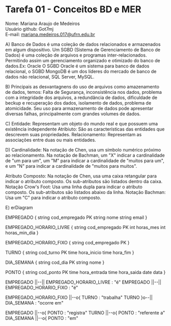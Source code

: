 # Tarefa 01 - Conceitos BD e MER

Nome: Mariana Araujo de Medeiros</br>
Usuário github: Got7mj</br>
E-mail: mariana.medeiros.017@ufrn.edu.br

A) Banco de Dados é uma coleção de dados relacionados e armazenados em algum dispositivo. Um SGBD (Sistema de Gerenciamento de Banco de Dados) é uma coleção de arquivos e programas inter-relacionados. Permitindo assim um gerenciamento organizado e otimizado do banco de dados.Ex: Oracle
O SGBD Oracle é um sistema para banco de dados relacional, o SGBD MongoDB é um dos líderes do mercado de banco de dados não relacional, SQL Server, MySQL.

B) Principais as desvantagnens do uso de arquivos como amazenamento de dados, temos: Falta de Segurança, inconsistência nos dados, problema com a integridade dos arquivos, a redundância de dados, dificuldade de beckup e recuperação dos dados, isolamento de dados, problema de atomicidade. Seu uso para armazenamento de dados pode apresentar diversas falhas, principalmente com grandes volumes de dados.

C) Entidade: Representam um objeto do mundo real e que possuem uma existência independente
   Atribiuto: São as características das entidades que descrevem suas propriedades.
   Relacionamento: Representam as associações entre duas ou mais entidades.

D) Cardinalidade: Na notação de Chen, usa um símbolo numérico próximo ao relacionamento. Na notação de Bachman, um "X" indicar a cardinalidade de "um para um", um "M" para indicar a cardinalidade de "muitos para um", e um "N" para indicar a cardinalidade de "muitos para muitos".

Atributo Composto: Na notação de Chen, usa uma caixa retangular para indicar o atributo composto. Os sub-atributos são listados dentro da caixa. Notação Crow's Foot: Usa uma linha dupla para indicar o atributo composto. Os sub-atributos são listados abaixo da linha. Notação Bachman: Usa um "C" para indicar o atributo composto. 

E)    erDiagram

  EMPREGADO {
    string cod_empregado PK
    string nome
    string email
  }

  EMPREGADO_HORARIO_LIVRE {
    string cod_empregado PK
    int horas_mes
    int horas_min_dia
  }

  EMPREGADO_HORARIO_FIXO {
    string cod_empregado PK
  }

  TURNO {
    string cod_turno PK
    time hora_inicio
    time hora_fim
  }

  DIA_SEMANA {
    string cod_dia PK
    string nome
  }

  PONTO {
    string cod_ponto PK
    time hora_entrada
    time hora_saida
    date data
  }

  EMPREGADO ||--|| EMPREGADO_HORARIO_LIVRE : "é"
  EMPREGADO ||--|| EMPREGADO_HORARIO_FIXO : "é"

  EMPREGADO_HORARIO_FIXO ||--o{ TURNO : "trabalha"
  TURNO }o--|| DIA_SEMANA : "ocorre em"

  EMPREGADO ||--o{ PONTO : "registra"
  TURNO ||--o{ PONTO : "referente a"
  DIA_SEMANA ||--o{ PONTO : "em"
  
